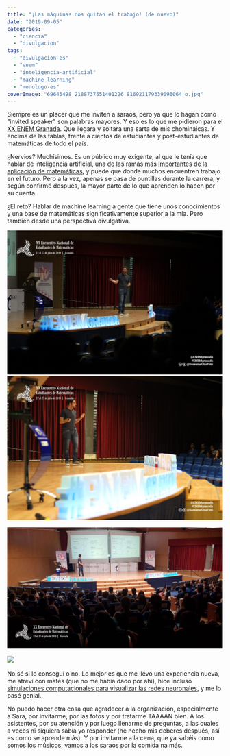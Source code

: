 ```yaml
---
title: "¡Las máquinas nos quitan el trabajo! (de nuevo)"
date: "2019-09-05"
categories: 
  - "ciencia"
  - "divulgacion"
tags: 
  - "divulgacion-es"
  - "enem"
  - "inteligencia-artificial"
  - "machine-learning"
  - "monologo-es"
coverImage: "69645498_2188737551401226_816921179339096064_o.jpg"
---
```


Siempre es un placer que me inviten a saraos, pero ya que lo hagan como "invited speaker" son palabras mayores. Y eso es lo que me pidieron para el [XX ENEM Granada](http://enemgranada.anemat.com). Que llegara y soltara una sarta de mis chominaicas. Y encima de las tablas, frente a cientos de estudiantes y post-estudiantes de matemáticas de todo el país.

¿Nervios? Muchísimos. Es un público muy exigente, al que le tenía que hablar de inteligencia artificial, una de las ramas [más importantes de la aplicación de matemáticas](https://towardsdatascience.com/no-machine-learning-is-not-just-glorified-statistics-26d3952234e3), y puede que donde muchos encuentren trabajo en el futuro. Pero a la vez, apenas se pasa de puntillas durante la carrera, y según confirmé después, la mayor parte de lo que aprenden lo hacen por su cuenta.

¿El reto? Hablar de machine learning a gente que tiene unos conocimientos y una base de matemáticas significativamente superior a la mía. Pero también desde una perspectiva divulgativa.

![](images/69090871_2188735534734761_2288422828019548160_o-1024x683.jpg)![](images/68859587_2188738364734478_3682381079848681472_o-1024x576.jpg)

![](images/69455314_2188735061401475_9134475409352556544_o-1024x683.jpg)

![](https://i1.wp.com/www.fjmartinezmurcia.es/wp-content/uploads/2019/09/69733965_2188735338068114_8683973081334546432_o-1024x683.jpg?ssl=1)

No sé si lo conseguí o no. Lo mejor es que me llevo una experiencia nueva, me atreví con mates (que no me había dado por ahí), hice incluso [simulaciones computacionales para visualizar las redes neuronales](https://github.com/pakitochus/201906_enem_auxiliary), y me lo pasé genial.

No puedo hacer otra cosa que agradecer a la organización, especialmente a Sara, por invitarme, por las fotos y por tratarme TAAAAN bien. A los asistentes, por su atención y por luego llenarme de preguntas, a las cuales a veces ni siquiera sabía yo responder (he hecho mis deberes después, así es como se aprende más). Y por invitarme a la cena, que ya sabéis como somos los músicos, vamos a los saraos por la comida na más.

